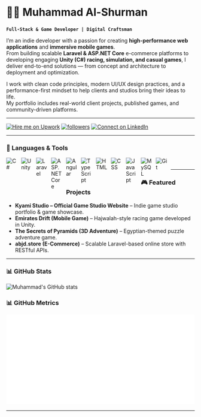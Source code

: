 # 👨‍💻 Muhammad Al-Shurman

**`Full-Stack & Game Developer | Digital Craftsman`**

I’m an indie developer with a passion for creating **high-performance web applications** and **immersive mobile games**.  
From building scalable **Laravel & ASP.NET Core** e-commerce platforms to developing engaging **Unity (C#) racing, simulation, and casual games**, I deliver end-to-end solutions — from concept and architecture to deployment and optimization.

I work with clean code principles, modern UI/UX design practices, and a performance-first mindset to help clients and studios bring their ideas to life.  
My portfolio includes real-world client projects, published games, and community-driven platforms.

---

<p align="left">
   <a href="https://www.upwork.com/freelancers/~01d6bfb05bb6575a3b">
      <img alt="Hire me on Upwork" title="Hire me on Upwork" src="https://custom-icon-badges.demolab.com/badge/-Hire%20on%20Upwork-6fda44?style=for-the-badge&logo=upwork&logoColor=white"/></a> 
   <a href="https://github.com/muhammadshurman?tab=followers">
      <img alt="followers" title="Follow me on GitHub" src="https://custom-icon-badges.demolab.com/github/followers/YOURGITHUB?color=236ad3&labelColor=1155ba&style=for-the-badge&logo=person-add&label=Follow&logoColor=white"/></a>
  <a href="https://www.linkedin.com/in/muhammadalshorman/">
   <img alt="Connect on LinkedIn" title="Connect on LinkedIn" src="https://custom-icon-badges.demolab.com/badge/-Connect%20on%20LinkedIn-0077B5?style=for-the-badge&logo=linkedin&logoColor=white"/>
</a>


</p>

---

### 🧰 Languages & Tools

<img align="left" alt="C#" width="30px" style="padding-right:10px;" src="https://cdn.jsdelivr.net/gh/devicons/devicon/icons/csharp/csharp-original.svg"/>
<img align="left" alt="Unity" width="30px" style="padding-right:10px;" src="https://cdn.jsdelivr.net/gh/devicons/devicon/icons/unity/unity-original.svg"/>
<img align="left" alt="Laravel" width="30px" style="padding-right:10px;" src="https://cdn.jsdelivr.net/gh/devicons/devicon/icons/laravel/laravel-original.svg"/>
<img align="left" alt="ASP.NET Core" width="30px" style="padding-right:10px;" src="https://cdn.jsdelivr.net/gh/devicons/devicon/icons/dot-net/dot-net-original.svg"/>
<img align="left" alt="Angular" width="30px" style="padding-right:10px;" src="https://cdn.jsdelivr.net/gh/devicons/devicon/icons/angularjs/angularjs-plain.svg"/>
<img align="left" alt="TypeScript" width="30px" style="padding-right:10px;" src="https://cdn.jsdelivr.net/gh/devicons/devicon/icons/typescript/typescript-plain.svg"/>
<img align="left" alt="HTML" width="30px" style="padding-right:10px;" src="https://cdn.jsdelivr.net/gh/devicons/devicon/icons/html5/html5-plain.svg"/>
<img align="left" alt="CSS" width="30px" style="padding-right:10px;" src="https://cdn.jsdelivr.net/gh/devicons/devicon/icons/css3/css3-plain.svg"/>
<img align="left" alt="JavaScript" width="30px" style="padding-right:10px;" src="https://cdn.jsdelivr.net/gh/devicons/devicon/icons/javascript/javascript-plain.svg"/>
<img align="left" alt="MySQL" width="30px" style="padding-right:10px;" src="https://cdn.jsdelivr.net/gh/devicons/devicon/icons/mysql/mysql-original.svg"/>
<img align="left" alt="Git" width="30px" style="padding-right:10px;" src="https://cdn.jsdelivr.net/gh/devicons/devicon/icons/git/git-original.svg"/>
<br/>

---

### 🎮 Featured Projects
- **Kyami Studio – Official Game Studio Website** – Indie game studio portfolio & game showcase.
- **Emirates Drift (Mobile Game)** – Hajwalah-style racing game developed in Unity.
- **The Secrets of Pyramids (3D Adventure)** – Egyptian-themed puzzle adventure game.
- **abjd.store (E-Commerce)** – Scalable Laravel-based online store with RESTful APIs.

---

### 📊 GitHub Stats
![Muhammad's GitHub stats](https://github-readme-stats.vercel.app/api?username=muhammadshurman&show_icons=true&theme=gruvbox&include_all_commits=true&cache_seconds=1800)

### 📊 GitHub Metrics
![Metrics](./metrics.svg)

---
